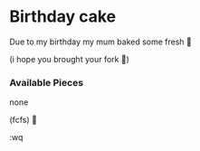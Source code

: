 # Birthday cake

Due to my birthday my mum baked some fresh :birthday:

(i hope you brought your fork :fork_and_knife:)

### Available Pieces
none

(fcfs) :balloon:

:wq
